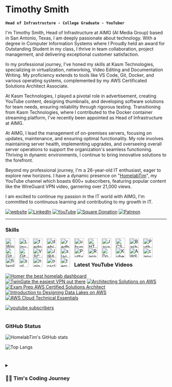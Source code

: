 # Timothy Smith

**`Head of Infrastructure - College Graduate - YouTuber`**

I'm Timothy Smith, Head of Infrastructure at AIMG (AI Media Group) based in San Antonio, Texas, I am deeply passionate about technology. With a degree in Computer Information Systems where I Proudly held an award for Outstanding Student in my class, I thrive in team collaboration, project management, and delivering exceptional customer satisfaction.

In my professional journey, I've honed my skills at Kasm Technologies, specializing in virtualization, networking, Video Editing and Documentation Writing. My proficiency extends to tools like VS Code, Git, Docker, and various operating systems, complemented by my AWS Certificated Solutions Architect Associate. 

At Kasm Technologies, I played a pivotal role in advertisement, creating YouTube content, designing thumbnails, and developing software solutions for team needs, ensuring reliability through rigorous testing. Transitioning from Kasm Technologies, where I contributed to the Docker container streaming platform, I've recently been appointed as Head of Infrastructure at AIMG.

At AIMG, I lead the management of on-premises servers, focusing on updates, maintenance, and ensuring optimal functionality. My role involves maintaining server health, implementing upgrades, and overseeing overall server operations to support the organization's seamless functioning. Thriving in dynamic environments, I continue to bring innovative solutions to the forefront.

Beyond my professional journey, I'm a 26-year-old IT enthusiast, eager to explore new horizons. I have a dynamic presence on "[HomelabTim](https://youtube.com/@HomelabTim)", my YouTube channel which boasts 600+ subscribers, featuring popular content like the WireGuard VPN video, garnering over 21,000 views.

I am excited to continue my passion in the IT world with AIMG, I'm committed to continuous learning and contributing to my growth in IT.

   <p align="left">
      <a href="https://homelabtim.com">
         <img alt="website" title="View My Website" src="https://custom-icon-badges.demolab.com/badge/-WEBSITE-purple?style=for-the-badge&logo=globe&logoColor=white"/></a> 
      <a href="https://www.linkedin.com/in/HomelabTim/">
         <img alt="LinkedIn" title="View My LinkedIn Profile" src="https://custom-icon-badges.demolab.com/badge/-LINKEDIN-darkblue?style=for-the-badge&logo=linkedin&logoColor=white"/></a>
      <a href="https://www.youtube.com/@HomelabTim?sub_confirmation=1">
         <img alt="YouTube" title="View My YouTube" src="https://custom-icon-badges.demolab.com/badge/-YouTube-E61B23?style=for-the-badge&logo=video&logoColor=white"/></a>
      <a href="https://square.link/u/Ua4WBEb1">
         <img alt="Square Donation" title="Donate To Me" src="https://custom-icon-badges.demolab.com/badge/-DONATE-brightgreen?style=for-the-badge&logo=dollar-sign&logoSource=feather&logoColor=white"/></a>
      <a href="https://patreon.com/HomelabTim">
         <img alt="Patreon" title="Join My Patreon" src="https://custom-icon-badges.demolab.com/badge/-PATREON-black?style=for-the-badge&logo=dollar-sign&logoSource=feather&logoColor=white"/></a>
   </p>

---

### Skills

<img align="left" alt="Windows" width="30px" style="padding-right:10px;" src="https://cdn.jsdelivr.net/gh/devicons/devicon/icons/windows8/windows8-original.svg"/>
<img align="left" alt="Linux" width="30px" style="padding-right:10px;" src="https://cdn.jsdelivr.net/gh/devicons/devicon/icons/linux/linux-original.svg"/>
<img align="left" alt="fedora" width="30px" style="padding-right:10px;" src="https://cdn.jsdelivr.net/gh/devicons/devicon/icons/fedora/fedora-original.svg"/>
<img align="left" alt="debian" width="30px" style="padding-right:10px;" src="https://cdn.jsdelivr.net/gh/devicons/devicon/icons/debian/debian-original.svg"/>
<img align="left" alt="redhat" width="30px" style="padding-right:10px;" src="https://cdn.jsdelivr.net/gh/devicons/devicon/icons/redhat/redhat-original.svg"/>
<img align="left" alt="ubuntu" width="30px" style="padding-right:10px;" src="https://cdn.jsdelivr.net/gh/devicons/devicon/icons/ubuntu/ubuntu-plain.svg"/>
<img align="left" alt="HTML5" width="30px" style="padding-right:10px;" src="https://cdn.jsdelivr.net/gh/devicons/devicon/icons/html5/html5-original.svg"/>
<img align="left" alt="JavaScript" width="30px" style="padding-right:10px;" src="https://cdn.jsdelivr.net/gh/devicons/devicon/icons/javascript/javascript-original.svg"/>
<img align="left" alt="CSS" width="30px" style="padding-right:10px;" src="https://cdn.jsdelivr.net/gh/devicons/devicon/icons/css3/css3-original.svg"/>
<img align="left" alt="Bash" width="30px" style="padding-right:10px;" src="https://cdn.jsdelivr.net/gh/devicons/devicon/icons/bash/bash-original.svg"/>
<img align="left" alt="Python" width="30px" style="padding-right:10px;" src="https://cdn.jsdelivr.net/gh/devicons/devicon/icons/python/python-original.svg"/>
<img align="left" alt="Git" width="30px" style="padding-right:10px;" src="https://cdn.jsdelivr.net/gh/devicons/devicon/icons/git/git-original.svg"/>
<img align="left" alt="GitLab" width="30px" style="padding-right:10px;" src="https://cdn.jsdelivr.net/gh/devicons/devicon/icons/gitlab/gitlab-original.svg"/>
<img align="left" alt="VSCode" width="30px" style="padding-right:10px;" src="https://cdn.jsdelivr.net/gh/devicons/devicon/icons/vscode/vscode-original.svg"/>
<img align="left" alt="JIRA" width="30px" style="padding-right:10px;" src="https://cdn.jsdelivr.net/gh/devicons/devicon/icons/jira/jira-original.svg"/>
<img align="left" alt="slack" width="30px" style="padding-right:10px;" src="https://cdn.jsdelivr.net/gh/devicons/devicon/icons/slack/slack-original.svg"/>
<img align="left" alt="Putty" width="30px" style="padding-right:10px;" src="https://cdn.jsdelivr.net/gh/devicons/devicon/icons/putty/putty-original.svg"/>
<img align="left" alt="Raspberrypi" width="30px" style="padding-right:10px;" src="https://cdn.jsdelivr.net/gh/devicons/devicon/icons/raspberrypi/raspberrypi-original.svg"/>
<img align="left" alt="Docker" width="30px" style="padding-right:10px;" src="https://cdn.jsdelivr.net/gh/devicons/devicon/icons/docker/docker-plain.svg"/>
<img align="left" alt="Kubernetes" width="30px" style="padding-right:10px;" src="https://cdn.jsdelivr.net/gh/devicons/devicon/icons/kubernetes/kubernetes-plain.svg"/>
<img align="left" alt="AWS" width="30px" style="padding-right:10px;" src="https://cdn.jsdelivr.net/gh/devicons/devicon/icons/amazonwebservices/amazonwebservices-original.svg"/>
<img align="left" alt="canva" width="30px" style="padding-right:10px;" src="https://cdn.jsdelivr.net/gh/devicons/devicon/icons/canva/canva-original.svg"/>
<img align="left" alt="filezilla" width="30px" style="padding-right:10px;" src="https://cdn.jsdelivr.net/gh/devicons/devicon/icons/filezilla/filezilla-plain.svg"/>
<img align="left" alt="sql" width="30px" style="padding-right:10px;" src="https://cdn.jsdelivr.net/gh/devicons/devicon/icons/mysql/mysql-original.svg"/>
<img align="left" alt="nginx" width="30px" style="padding-right:10px;" src="https://cdn.jsdelivr.net/gh/devicons/devicon/icons/nginx/nginx-original.svg"/>
<img align="left" alt="oracle" width="30px" style="padding-right:10px;" src="https://cdn.jsdelivr.net/gh/devicons/devicon/icons/oracle/oracle-original.svg"/>
<img align="left" alt="terraform" width="30px" style="padding-right:10px;" src="https://cdn.jsdelivr.net/gh/devicons/devicon/icons/terraform/terraform-original.svg"/>

<br />
<br />


#

### Latest YouTube Videos

<!-- BEGIN YOUTUBE-CARDS -->
[![Homer the best homelab dashboard](https://ytcards.demolab.com/?id=KO9oMXkz0QA&title=Homer+the+best+homelab+dashboard&lang=en&timestamp=1693166572&background_color=%230d1117&title_color=%23ffffff&stats_color=%23dedede&max_title_lines=1&width=250&border_radius=5&duration=481 "Homer the best homelab dashboard")](https://www.youtube.com/watch?v=KO9oMXkz0QA)
[![TwinGate the easiest VPN out there](https://ytcards.demolab.com/?id=gt5SK9_AVws&title=TwinGate+the+easiest+VPN+out+there&lang=en&timestamp=1692755373&background_color=%230d1117&title_color=%23ffffff&stats_color=%23dedede&max_title_lines=1&width=250&border_radius=5&duration=241 "TwinGate the easiest VPN out there")](https://www.youtube.com/watch?v=gt5SK9_AVws)
[![Architecting Solutions on AWS](https://ytcards.demolab.com/?id=3F4fany-hrY&title=Architecting+Solutions+on+AWS&lang=en&timestamp=1692332895&background_color=%230d1117&title_color=%23ffffff&stats_color=%23dedede&max_title_lines=1&width=250&border_radius=5&duration=21476 "Architecting Solutions on AWS")](https://www.youtube.com/watch?v=3F4fany-hrY)
[![Exam Prep AWS Certified Solutions Architect](https://ytcards.demolab.com/?id=QCAAjqo9GLE&title=Exam+Prep+AWS+Certified+Solutions+Architect&lang=en&timestamp=1692328947&background_color=%230d1117&title_color=%23ffffff&stats_color=%23dedede&max_title_lines=1&width=250&border_radius=5&duration=15308 "Exam Prep AWS Certified Solutions Architect")](https://www.youtube.com/watch?v=QCAAjqo9GLE)
[![Introduction to Designing Data Lakes on AWS](https://ytcards.demolab.com/?id=rBNURMGg81Q&title=Introduction+to+Designing+Data+Lakes+on+AWS&lang=en&timestamp=1692327022&background_color=%230d1117&title_color=%23ffffff&stats_color=%23dedede&max_title_lines=1&width=250&border_radius=5&duration=14068 "Introduction to Designing Data Lakes on AWS")](https://www.youtube.com/watch?v=rBNURMGg81Q)
[![AWS Cloud Technical Essentials](https://ytcards.demolab.com/?id=IldkI_R6plg&title=AWS+Cloud+Technical+Essentials&lang=en&timestamp=1692268925&background_color=%230d1117&title_color=%23ffffff&stats_color=%23dedede&max_title_lines=1&width=250&border_radius=5&duration=19796 "AWS Cloud Technical Essentials")](https://www.youtube.com/watch?v=IldkI_R6plg)
<!-- END YOUTUBE-CARDS -->

<a href="https://www.youtube.com/@HomelabTim?sub_confirmation=1">
         <img alt="youtube subscribers" title="Subscribe to my YouTube channel" src="https://custom-icon-badges.demolab.com/youtube/channel/subscribers/UC_bW-rmPQktTJYwqN6klbHQ?color=blue&label=SUBSCRIBE FOR MORE&logo=video&logoColor=white&style=for-the-badge&labelColor=E61B23"/></a> 

#

### GitHub Status

![HomelabTim's GitHub stats](https://github-readme-stats.vercel.app/api?username=HomelabTim&show_icons=true&theme=algolia)

![Top Langs](https://github-readme-stats.vercel.app/api/top-langs/?username=HomelabTim&layout=donut)
<!-- ![GitHub Streak](https://streak-stats.demolab.com?user=ForrestKnight&theme=gruvbox&border_radius=4.5) -->

#

<details>
 <summary><h3>👨‍💻 Tim's Coding Journey</h3></summary>
   I'm Timothy Smith, a Systems Engineer based in San Antonio, Texas, with a passion for all things technology. With a strong foundation in Computer Information Systems and a proven track record in Information Technology, I excel in team collaboration and project management, always striving for customer satisfaction. My academic journey led me to earn an Associates Degree in Computer Information Systems from SouthWest Texas Junior College, providing me with a solid understanding of computer systems and technology. In my professional career, I've had the privilege of working at Kasm Technologies, where I've honed my skills in virtualization, networking, Python coding, and web development. My proficiency extends to tools such as VS Code, Git, Docker, and a variety of operating systems, including Windows, macOS, and Linux. Holding AWS certifications and boasting data management expertise, I'm committed to staying up-to-date with industry best practices. I am not only a tech enthusiast but also a content creator, maintaining the "HomelabTim" YouTube channel to educate viewers on IT-related topics. My diverse skill set, education, and work experience position me perfectly to contribute to any organization's growth and success in any IT-related role. 

[website]: https://homelabtim.com
[youtube]: https://youtube.com/@HomelabTim
